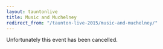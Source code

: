 ```yaml
---
layout: tauntonlive
title: Music and Muchelney
redirect_from: "/taunton-live-2015/music-and-muchelney/"
---
```


Unfortunately this event has been cancelled.